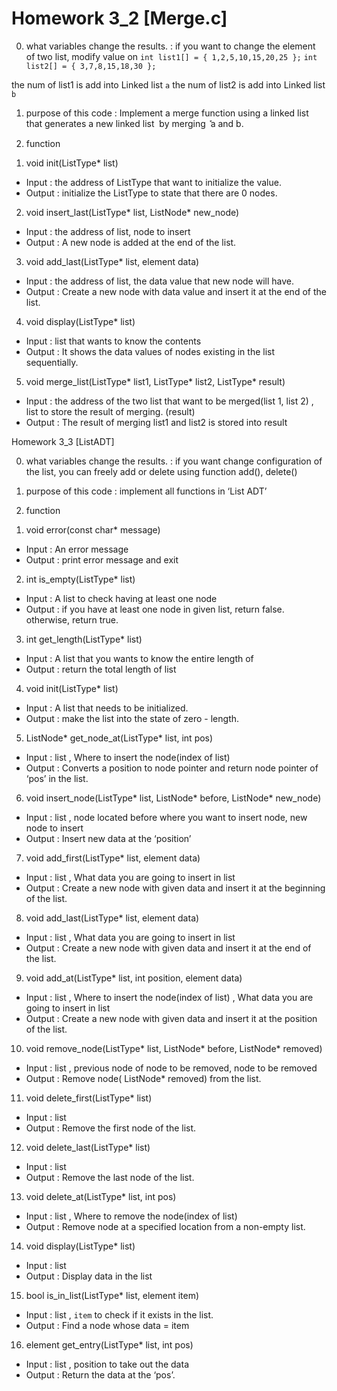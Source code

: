 # Homework 3_2 [Merge.c]

0. what variables change the results. 
: if you want to change the element of two list,
 modify value on 	`int list1[] = { 1,2,5,10,15,20,25 };`
		`int list2[] = { 3,7,8,15,18,30 };`

the num of list1 is add into Linked list `a`
the num of list2 is add into Linked list `b`

1. purpose of this code
: Implement a merge function using a linked list that generates a new linked list ܿ by merging ܽ a and b. 

2. function 

1) void init(ListType* list)
- Input : the address of ListType that want to initialize the value.
- Output : initialize the ListType to state that there are 0 nodes.

2) void insert_last(ListType* list, ListNode* new_node)
- Input : the address of list, node to insert 
- Output : A new node is added at the end of the list.
                                                         
3) void add_last(ListType* list, element data)
- Input : the address of list, the data value that new node will have.
- Output : Create a new node with data value and insert it at the end of the list.

4) void display(ListType* list) 
- Input : list that wants to know the contents
- Output : It shows the data values of nodes existing in the list sequentially.

5) void merge_list(ListType* list1, ListType* list2, ListType* result)
- Input : the address of the two list that want to be merged(list 1, list 2) , list to store the result of merging. (result)
- Output : The result of merging list1 and list2 is stored into result 

Homework 3_3 [ListADT]


0. what variables change the results. 
: if you want change configuration of the list, you can freely add or delete using function add(), delete()

1. purpose of this code
: implement all functions in ‘List ADT’

2. function

1) void error(const char* message)
- Input : An error message
- Output : print error message and exit

2) int is_empty(ListType* list)
- Input : A list to check having at least one node 
- Output : if you have at least one node in given list, return false. otherwise, return true.

3) int get_length(ListType* list) 
- Input : A list that you wants to know the entire length of
- Output : return the total length of list

4) void init(ListType* list)
- Input : A list that needs to be initialized.
- Output : make the list into the state of  zero - length.

5) ListNode* get_node_at(ListType* list, int pos) 
- Input : list , Where to insert the node(index of list)
- Output :  Converts a position to node pointer and return node pointer of ‘pos’ in the list.

6) void insert_node(ListType* list, ListNode* before, ListNode* new_node) 
- Input : list , node located before where you want to insert node, new node to insert 
- Output : Insert new data at the ‘position’

7) void add_first(ListType* list, element data) 
- Input : list , What data you are going to insert in list
- Output : Create a new node with given data and insert it at the beginning of the list.

8) void add_last(ListType* list, element data)
- Input :  list , What data you are going to insert in list
- Output : Create a new node with given data and insert it at the end of the list.


9) void add_at(ListType* list, int position, element data)
- Input :  list , Where to insert the node(index of list) , What data you are going to insert in list
- Output : Create a new node with given data and insert it at the position of the list.

10) void remove_node(ListType* list, ListNode* before, ListNode* removed) 
- Input : list , previous node of node to be removed, node to be removed
- Output : Remove node( ListNode* removed) from the list.

11) void delete_first(ListType* list) 
- Input : list 
- Output : Remove the first node of the list.

12) void delete_last(ListType* list)
- Input : list
- Output : Remove the last node of the list.

13) void delete_at(ListType* list, int pos)
- Input : list , Where to remove the node(index of list)
- Output : Remove node at a specified location  from a non-empty list.

14) void display(ListType* list)
- Input : list 
- Output : Display data in the list

15) bool is_in_list(ListType* list, element item)
- Input : list , `item` to check if it exists in the list.
- Output :  Find a node whose data = item

16) element get_entry(ListType* list, int pos)
- Input :  list , position to take out the data
- Output :  Return the data at the ‘pos’.
